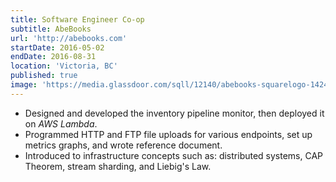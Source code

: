 ```yaml
---
title: Software Engineer Co-op
subtitle: AbeBooks
url: 'http://abebooks.com'
startDate: 2016-05-02
endDate: 2016-08-31
location: 'Victoria, BC'
published: true
image: 'https://media.glassdoor.com/sqll/12140/abebooks-squarelogo-1424986881816.png'
---
```


- Designed and developed the inventory pipeline monitor, then deployed it on _AWS Lambda_.
- Programmed HTTP and FTP file uploads for various endpoints, set up metrics graphs, and wrote reference document.
- Introduced to infrastructure concepts such as: distributed systems, CAP Theorem, stream sharding, and Liebig's Law.